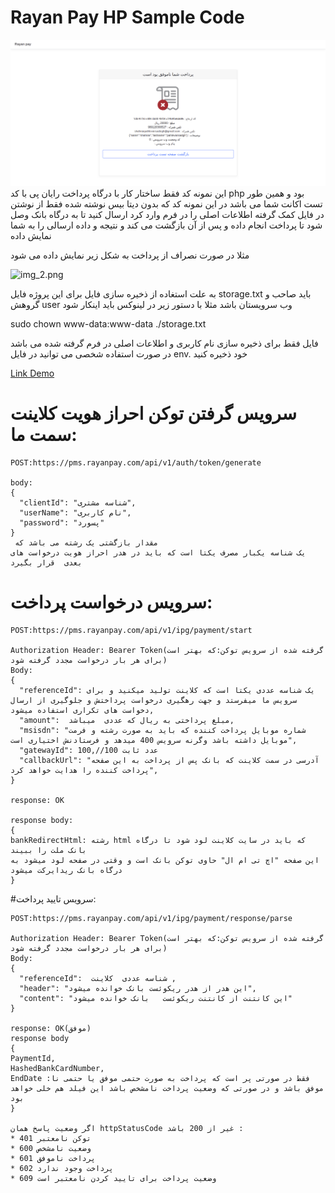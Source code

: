 # Rayan Pay HP Sample Code

![img_1.png](img_1.png)
این نمونه کد فقط ساختار کار با درگاه پرداخت رایان پی با کد php بود و همین طور تست اکانت شما می باشد
در این نمونه کد که بدون دیتا بیس نوشته شده فقط از نوشتن در فایل کمک گرفته 
اطلاعات اصلی را در فرم وارد کرد ارسال کنید تا به درگاه بانک وصل شود  تا پرداخت انجام داده و پس از آن بازگشت می کند و نتیجه و داده ارسالی را به شما نمایش داده

مثلا در صورت نصراف از پرداخت به شکل زیر نمایش داده می شود

![img_2.png](img_2.png)


به علت استغاده از ذخیره سازی فایل برای این پروژه فایل storage.txt باید صاحب و گروهش user وب سرویستان باشد مثلا با دستور زیر در لینوکس باید اینکار شود

sudo chown www-data:www-data ./storage.txt

فایل فقط برای ذخیره سازی نام کاربری و اطلاعات اصلی در فرم گرفته شده  می باشد در صورت استفاده شخصی می توانید در فایل env. خود ذخیره کنید

[Link Demo](https://rayanpay.com/PHPSampleCodeTest/v2/)

# سرویس گرفتن توکن احراز هویت کلاینت سمت ما:

```
POST:https://pms.rayanpay.com/api/v1/auth/token/generate

body:
{
  "clientId": "شناسه مشتری",
  "userName": "نام کاربری",
  "password": "پسورد"
}
 مقدار بازگشتی یک رشته می باشد که
یک شناسه یکبار مصرف یکتا است که باید در هدر احراز هویت درخواست های بعدی  قرار بگیرد 
```

# سرویس درخواست پرداخت:

```
POST:https://pms.rayanpay.com/api/v1/ipg/payment/start

Authorization Header: Bearer Token(گرفته شده از سرویس توکن:که بهتر است برای هر بار درخواست مجدد گرفته شود)
Body:
{
  "referenceId": یک شناسه عددی یکتا است که کلاینت تولید میکنید و برای سرویس ما میفرستد و جهت رهگیری درخواست پرداختش و جلوگیری از ارسال دخواست های تکراری استفاده میشود,
  "amount":  مبلغ پرداختی به ریال که عددی  میباشد,
  "msisdn": "شماره موبایل پرداخت کننده که باید به صورت رشته و فرمت موبایل داشته باشد وگرنه سرویس 400 میدهد و فرستادنش اختیاری است",
  "gatewayId": 100,//عدد ثابت 100
  "callbackUrl": "آدرسی در سمت کلاینت که بانک پس از پرداخت به این صفحه پرداخت کننده را هدایت خواهد کرد",
}

response: OK

response body:
{
bankRedirectHtml: رشته html که باید در سایت کلاینت لود شود تا درگاه بانک ملت را ببیند
این صفحه "اچ تی ام ال" حاوی توکن بانک است و وقتی در صفحه لود میشود به درگاه بانک ریدایرکت میشود
}
```


#سرویس تایید پرداخت:

```
POST:https://pms.rayanpay.com/api​/v1​/ipg​/payment​/response​/parse

Authorization Header: Bearer Token(گرفته شده از سرویس توکن:که بهتر است برای هر بار درخواست مجدد گرفته شود)
Body:
{
  "referenceId":  شناسه عددی  کلاینت ,
  "header": "این هدر از هدر ریکوئست بانک خوانده میشود",
  "content": "این کانتنت از کانتنت ریکوئست   بانک خوانده میشود"
}

response: OK(موفق)
response body
{
PaymentId,
HashedBankCardNumber,
EndDate :فقط در صورتی پر است که پرداخت به صورت حتمی موفق یا حتمی نا موفق باشد و در صورتی که وضعیت پرداخت نامشخص باشد این فیلد هم خلی خواهد بود
}

اگر وضعیت پاسخ همان httpStatusCode غیر از 200 باشد :
* 401 توکن نامعتبر 
* 600 وضعیت نامشخص
* 601 پرداخت ناموفق  
* 602 پرداخت وجود ندارد
* 609 وضعیت پرداخت برای تایید کردن نامعتبر است
```
